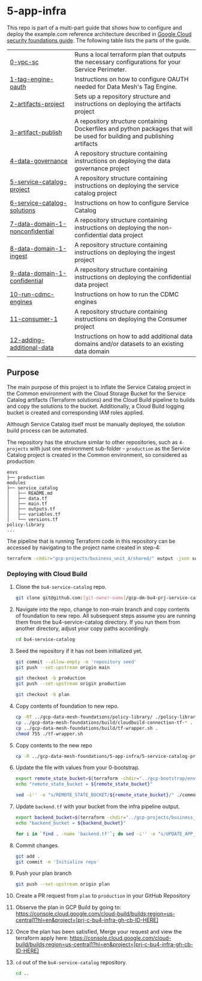 # 5-app-infra

This repo is part of a multi-part guide that shows how to configure and deploy
the example.com reference architecture described in
[Google Cloud security foundations guide](https://cloud.google.com/architecture/security-foundations). The following table lists the parts of the guide.

<table>
<tbody>
<tr>
<td><a href="../0-vpc-sc">0-vpc-sc</a></td>
<td>Runs a local terraform plan that outputs the necessary configurations for your Service Perimeter.</td>
</tr>
<tr>
<td><a href="../1-tag-engine-oauth">1-tag-engine-oauth</a></td>
<td>Instructions on how to configure OAUTH needed for Data Mesh's Tag Engine.</td>
</tr>
<tr>
<td><a href="../2-artifacts-project">2-artifacts-project</a></td>
<td>Sets up a repository structure and instructions on deploying the artifacts project</td>
</tr>
<tr>
<td><a href="../3-artifact-publish">3-artifact-publish</a></td>
<td>A repository structure containing Dockerfiles and python packages that will be used for building and publishing artifacts</td>
</tr>
<tr>
<td><a href="../4-data-governance">4-data-governance</a></td>
<td>A repository structure containing instructions on deploying the data governance project</td>
</tr>
<tr>
<td><a href="../5-service-catalog-project">5-service-catalog-project</a></td>
<td>A repository structure containing instructions on deploying the service catalog project</td>
</tr>
<tr>
<td><a href="../6-service-catalog-solutions">6-service-catalog-solutions</a></td>
<td>Instructions on how to configure Service Catalog</td>
</tr>
<tr>
<td><a href="../7-data-domain-1-nonconfidential">7-data-domain-1-nonconfidential</a></td>
<td>A repository structure containing instructions on deploying the non-confidential data project</td>
</tr>
<tr>
<td><a href="../8-data-domain-1-ingest">8-data-domain-1-ingest</a></td>
<td>A repository structure containing instructions on deploying the ingest project</td>
</tr>
<tr>
<td><a href="../9-data-domain-1-confidential">9-data-domain-1-confidential</a></td>
<td>A repository structure containing instructions on deploying the confidential data project</td>
</tr>
<tr>
<td><a href="../10-run-cdmc-engines">10-run-cdmc-engines</a></td>
<td>Instructions on how to run the CDMC engines</td>
</tr>
<tr>
<td><a href="../11-consumer-1">11-consumer-1</a></td>
<td>A repository structure containing instructions on deploying the Consumer project</td>
</tr>
<tr>
<td><a href="../12-adding-additional-data">12-adding-additional-data</a></td>
<td>Instructions on how to add additional data domains and/or datasets to an existing data domain</td>
</tr>
</tbody>
</table>

## Purpose
The main purpose of this project is to inflate the Service Catalog project in the Common environment with the Cloud Storage Bucket for the Service Catalog artifacts (Terraform solutions) and the Cloud Build pipeline to builds and copy the solutions to the bucket. Additionally, a Cloud Build logging bucket is created and corresponding IAM roles applied.

Although Service Catalog itself must be manually deployed, the solution build process can be automated.

The repository has the structure similar to other repositories, such as `4-projects` with just one environment sub-folder - `production` as the Service Catalog project is created in the Common environment, so considered as production:
   ```
   envs
   ├── production
   modules
   ├── service_catalog
   │   ├── README.md
   │   ├── data.tf
   │   ├── main.tf
   │   ├── outputs.tf
   │   ├── variables.tf
   │   └── versions.tf
   policy-library
   ...
   ```

The pipeline that is running Terraform code in this repository can be accessed by navigating to the project name created in step-4:

```bash
terraform -chdir="gcp-projects/business_unit_4/shared/" output -json service_catalog | jq -r '.project_id'
```

### Deploying with Cloud Build

1. Clone the `bu4-service-catalog` repo.

   ```bash
   git clone git@github.com:[git-owner-name]/gcp-dm-bu4-prj-service-catalog.git bu4-service-catalog
   ```

1. Navigate into the repo, change to non-main branch and copy contents of foundation to new repo.
   All subsequent steps assume you are running them from the bu4-service-catalog directory.
   If you run them from another directory, adjust your copy paths accordingly.

   ```bash
   cd bu4-service-catalog
   ```

1. Seed the repository if it has not been initialized yet.
   ```bash
   git commit --allow-empty -m 'repository seed'
   git push --set-upstream origin main

   git checkout -b production
   git push --set-upstream origin production

   git checkout -b plan
   ```

1. Copy contents of foundation to new repo.

   ```bash
   cp -RT ../gcp-data-mesh-foundations/policy-library/ ./policy-library
   cp ../gcp-data-mesh-foundations/build/cloudbuild-connection-tf-* .
   cp ../gcp-data-mesh-foundations/build/tf-wrapper.sh .
   chmod 755 ./tf-wrapper.sh
   ```

1. Copy contents to the new repo

   ```bash
   cp -R ../gcp-data-mesh-foundations/5-app-infra/5-service-catalog-project/* .
   ```

1. Update the file with values from your 0-bootstrap.

   ```bash
   export remote_state_bucket=$(terraform -chdir="../gcp-bootstrap/envs/shared" output -raw projects_gcs_bucket_tfstate)
   echo "remote_state_bucket = ${remote_state_bucket}"

   sed -i'' -e "s/REMOTE_STATE_BUCKET/${remote_state_bucket}/" ./common.auto.tfvars
   ```

1. Update `backend.tf` with your bucket from the infra pipeline output.

   ```bash
   export backend_bucket=$(terraform -chdir="../gcp-projects/business_unit_4/shared/" output -json state_buckets | jq '."service-catalog"' --raw-output)
   echo "backend_bucket = ${backend_bucket}"

   for i in `find . -name 'backend.tf'`; do sed -i'' -e "s/UPDATE_APP_INFRA_BUCKET/${backend_bucket}/" $i; done
   ```
1. Commit changes.

   ```bash
   git add .
   git commit -m 'Initialize repo'
   ```

1. Push your plan branch
   ```bash
   git push --set-upstream origin plan
   ```

1. Create a PR request from `plan` to `production` in your GitHub Repository

1. Observe the plan in GCP Build by going to: https://console.cloud.google.com/cloud-build/builds;region=us-central1?hl=en&project=[prj-c-bu4-infra-gh-cb-ID-HERE]

1. Once the plan has been satisfied, Merge your request and view the terraform apply here: https://console.cloud.google.com/cloud-build/builds;region=us-central1?hl=en&project=[prj-c-bu4-infra-gh-cb-ID-HERE]

1. `cd` out of the `bu4-service-catalog` repository.
   ```bash
   cd ..
   ```
